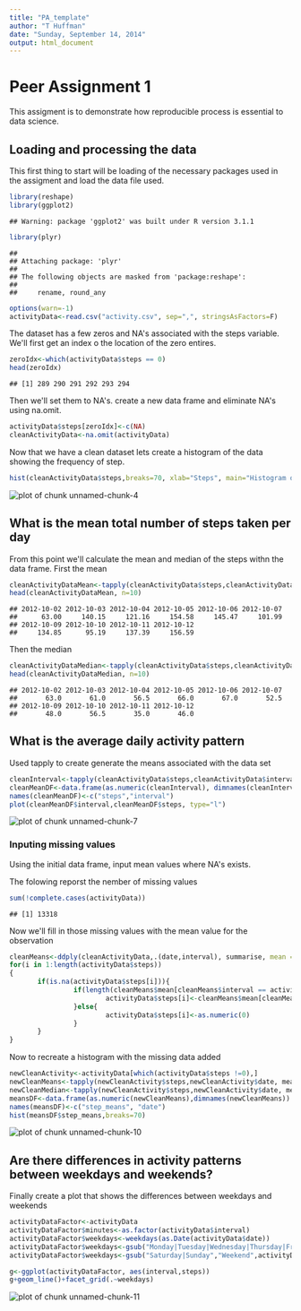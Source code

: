 ```yaml
---
title: "PA_template"
author: "T Huffman"
date: "Sunday, September 14, 2014"
output: html_document
---
```

# Peer Assignment 1

This assigment is to demonstrate how reproducible process is essential to data science.

## Loading and processing the data

This first thing to start will be loading of the necessary packages used in the assigment and load the data file used.

```r
library(reshape)
library(ggplot2)
```

```
## Warning: package 'ggplot2' was built under R version 3.1.1
```

```r
library(plyr)
```

```
## 
## Attaching package: 'plyr'
## 
## The following objects are masked from 'package:reshape':
## 
##     rename, round_any
```

```r
options(warn=-1)
activityData<-read.csv("activity.csv", sep=",", stringsAsFactors=F)
```

The dataset has a few zeros and NA's associated with the steps variable. We'll first get an index o the location of the zero entires. 

```r
zeroIdx<-which(activityData$steps == 0)
head(zeroIdx)
```

```
## [1] 289 290 291 292 293 294
```
Then we'll set them to NA's. create a new data frame and eliminate NA's using na.omit.

```r
activityData$steps[zeroIdx]<-c(NA)
cleanActivityData<-na.omit(activityData)
```
Now that we have a clean dataset lets create a histogram of the data showing the frequency of step.

```r
hist(cleanActivityData$steps,breaks=70, xlab="Steps", main="Histogram of Steps")
```

![plot of chunk unnamed-chunk-4](figure/unnamed-chunk-4.png) 

## What is the mean total number of steps taken per day

From this point we'll calculate the mean and median of the steps withn the data frame.
First the mean

```r
cleanActivityDataMean<-tapply(cleanActivityData$steps,cleanActivityData$date, mean, na.rm=T)
head(cleanActivityDataMean, n=10)
```

```
## 2012-10-02 2012-10-03 2012-10-04 2012-10-05 2012-10-06 2012-10-07 
##      63.00     140.15     121.16     154.58     145.47     101.99 
## 2012-10-09 2012-10-10 2012-10-11 2012-10-12 
##     134.85      95.19     137.39     156.59
```
Then the median

```r
cleanActivityDataMedian<-tapply(cleanActivityData$steps,cleanActivityData$date, median, na.rm=T)
head(cleanActivityDataMedian, n=10)
```

```
## 2012-10-02 2012-10-03 2012-10-04 2012-10-05 2012-10-06 2012-10-07 
##       63.0       61.0       56.5       66.0       67.0       52.5 
## 2012-10-09 2012-10-10 2012-10-11 2012-10-12 
##       48.0       56.5       35.0       46.0
```

## What is the average daily activity pattern

Used tapply to create generate the means associated with the data set

```r
cleanInterval<-tapply(cleanActivityData$steps,cleanActivityData$interval, mean, na.rm=T)
cleanMeanDF<-data.frame(as.numeric(cleanInterval), dimnames(cleanInterval), stringsAsFactors=F)
names(cleanMeanDF)<-c("steps","interval")
plot(cleanMeanDF$interval,cleanMeanDF$steps, type="l")
```

![plot of chunk unnamed-chunk-7](figure/unnamed-chunk-7.png) 
### Inputing missing values

Using the initial data frame, input mean values where NA's exists.

The folowing reporst the nember of missing values


```r
sum(!complete.cases(activityData))
```

```
## [1] 13318
```

Now we'll fill in those missing values with the mean value for the observation


```r
cleanMeans<-ddply(cleanActivityData,.(date,interval), summarise, mean = mean(steps))
for(i in 1:length(activityData$steps))
{
       if(is.na(activityData$steps[i])){
                if(length(cleanMeans$mean[cleanMeans$interval == activityData$interval[i]]) >0){
                        activityData$steps[i]<-cleanMeans$mean[cleanMeans$interval == activityData$interval[i]]
                }else{
                        activityData$steps[i]<-as.numeric(0)
                }        
       }
}
```
Now to recreate a histogram with the missing data added


```r
newCleanActivity<-activityData[which(activityData$steps !=0),]
newCleanMeans<-tapply(newCleanActivity$steps,newCleanActivity$date, mean, na.rm=T)
newCleanMedian<-tapply(newCleanActivity$steps,newCleanActivity$date, median, na.rm=T)
meansDF<-data.frame(as.numeric(newCleanMeans),dimnames(newCleanMeans))
names(meansDF)<-c("step_means", "date")
hist(meansDF$step_means,breaks=70)
```

![plot of chunk unnamed-chunk-10](figure/unnamed-chunk-10.png) 
## Are there differences in activity patterns between weekdays and weekends?

Finally create a plot that shows the differences between weekdays and weekends


```r
activityDataFactor<-activityData
activityDataFactor$minutes<-as.factor(activityData$interval)
activityDataFactor$weekdays<-weekdays(as.Date(activityData$date))
activityDataFactor$weekdays<-gsub("Monday|Tuesday|Wednesday|Thursday|Friday","Weekday",activityDataFactor$weekdays)
activityDataFactor$weekdays<-gsub("Saturday|Sunday","Weekend",activityDataFactor$weekdays)

g<-ggplot(activityDataFactor, aes(interval,steps))
g+geom_line()+facet_grid(.~weekdays)
```

![plot of chunk unnamed-chunk-11](figure/unnamed-chunk-11.png) 
